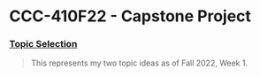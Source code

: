 # CCC-410F22 - Capstone Project

### [Topic Selection](docs/410-topics.md)

> This represents my two topic ideas as of Fall 2022, Week 1. 
